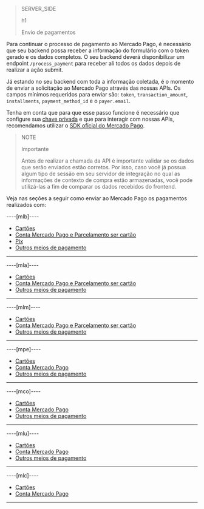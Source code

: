 > SERVER_SIDE
>
> h1
>
> Envio de pagamentos

Para continuar o processo de pagamento ao Mercado Pago, é necessário que seu backend possa receber a informação do formulário com o token gerado e os dados completos. O seu backend deverá disponibilizar um endpoint `/process_payment` para receber ali todos os dados depois de realizar a ação submit.

Já estando no seu backend com toda a informação coletada, é o momento de enviar a solicitação ao Mercado Pago através das nossas APIs. Os campos mínimos requeridos para enviar são: `token`, `transaction_amount`, `installments`, `payment_method_id` e o `payer.email`.

Tenha em conta que para que esse passo funcione é necessário que configure sua [chave privada](/developers/pt/guides/additional-content/your-integrations/credentials) e que para interagir com nossas APIs, recomendamos utilizar o [SDK oficial do Mercado Pago](/developers/pt/docs/sdks-library/landing).

> NOTE
> 
> Importante
>
> Antes de realizar a chamada da API é importante validar se os dados que serão enviados estão corretos. Por isso, caso você já possua algum tipo de sessão em seu servidor de integração no qual as informações de contexto de compra estão armazenadas, você pode utilizá-las a fim de comparar os dados recebidos do frontend.

Veja nas seções a seguir como enviar ao Mercado Pago os pagamentos realizados com:

----[mlb]----
* [Cartões](/developers/pt/docs/checkout-bricks/payment-brick/payment-submission/cards)
* [Conta Mercado Pago e Parcelamento ser cartão](/developers/pt/docs/checkout-bricks/payment-brick/payment-submission/wallet-credits)
* [Pix](/developers/pt/docs/checkout-bricks/payment-brick/payment-submission/pix)
* [Outros meios de pagamento](/developers/pt/docs/checkout-bricks/payment-brick/payment-submission/other-payment-methods/brasil)

------------
----[mla]----
* [Cartões](/developers/pt/docs/checkout-bricks/payment-brick/payment-submission/cards)
* [Conta Mercado Pago e Parcelamento ser cartão](/developers/pt/docs/checkout-bricks/payment-brick/payment-submission/wallet-credits)
* [Outros meios de pagamento](/developers/pt/docs/checkout-bricks/payment-brick/payment-submission/other-payment-methods/argentina)

------------
----[mlm]----
* [Cartões](/developers/pt/docs/checkout-bricks/payment-brick/payment-submission/cards)
* [Conta Mercado Pago e Parcelamento ser cartão](/developers/pt/docs/checkout-bricks/payment-brick/payment-submission/wallet-credits)
* [Outros meios de pagamento](/developers/pt/docs/checkout-bricks/payment-brick/payment-submission/other-payment-methods/mexico)

------------
----[mpe]----
* [Cartões](/developers/pt/docs/checkout-bricks/payment-brick/payment-submission/cards)
* [Conta Mercado Pago](/developers/pt/docs/checkout-bricks/payment-brick/payment-submission/wallet)
* [Outros meios de pagamento](/developers/pt/docs/checkout-bricks/payment-brick/payment-submission/other-payment-methods/peru)

------------
----[mco]----
* [Cartões](/developers/pt/docs/checkout-bricks/payment-brick/payment-submission/cards)
* [Conta Mercado Pago](/developers/pt/docs/checkout-bricks/payment-brick/payment-submission/wallet)
* [Outros meios de pagamento](/developers/pt/docs/checkout-bricks/payment-brick/payment-submission/other-payment-methods/colombia)

------------
----[mlu]----
* [Cartões](/developers/pt/docs/checkout-bricks/payment-brick/payment-submission/cards)
* [Conta Mercado Pago](/developers/pt/docs/checkout-bricks/payment-brick/payment-submission/wallet)
* [Outros meios de pagamento](/developers/pt/docs/checkout-bricks/payment-brick/payment-submission/other-payment-methods/uruguay)

------------
----[mlc]----
* [Cartões](/developers/pt/docs/checkout-bricks/payment-brick/payment-submission/cards)
* [Conta Mercado Pago](/developers/pt/docs/checkout-bricks/payment-brick/payment-submission/wallet)

------------